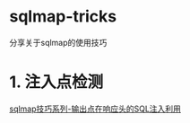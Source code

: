 # sqlmap-tricks
分享关于sqlmap的使用技巧



# 1. 注入点检测

[sqlmap技巧系列-输出点在响应头的SQL注入利用](./sqlmap技巧系列-输出点在响应头的SQL注入利用.md)

